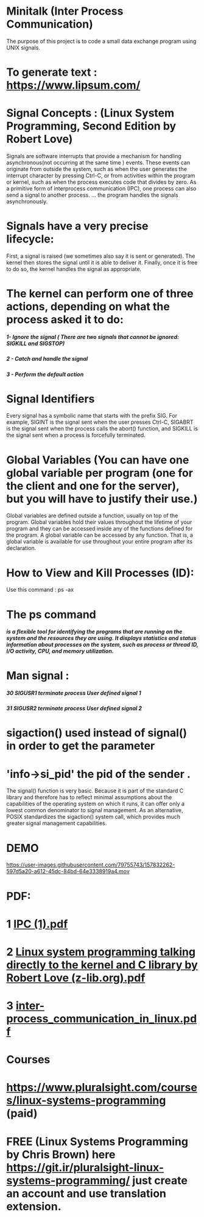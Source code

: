 # Minitalk (Inter Process Communication)
The purpose of this project is to code a small data exchange program using UNIX signals.

# To generate text : https://www.lipsum.com/

# Signal Concepts :  (Linux System Programming, Second Edition by Robert Love)

Signals are software interrupts that provide a mechanism for handling asynchronous(not occurring at the same time ) events. 
These events can originate from outside the system, such as when the user generates the interrupt character by pressing Ctrl-C, 
or from activities within the program or kernel, such as when the process executes code that divides by zero. As a primitive form of interprocess communication (IPC), one process can also send a signal to another process.
	… the program handles the signals asynchronously. 
  
# Signals have a very precise lifecycle:
First, a signal is raised (we sometimes also say it is sent or generated). The kernel then stores the signal until it is able to deliver it.
Finally, once it is free to do so, the kernel handles the signal as appropriate.

# The kernel can perform one of three actions, depending on what the process asked it to do: 
##### 1- Ignore the signal ( There are two signals that cannot be ignored: SIGKILL and SIGSTOP)
##### 2 - Catch and handle the signal
##### 3 - Perform the default action


# Signal Identifiers 
Every signal has a symbolic name that starts with the prefix SIG. For example, SIGINT is the signal sent when the user presses Ctrl-C,
SIGABRT is the signal sent when the process calls the abort() function, and SIGKILL is the signal sent when a process is forcefully terminated.

# Global Variables (You can have one global variable per program (one for the client and one for the server), but you will have to justify their use.)
Global variables are defined outside a function, usually on top of the program. Global variables hold their values throughout the lifetime of your program and they can be accessed inside any of the functions defined for the program.
A global variable can be accessed by any function. That is, a global variable is available for use throughout your entire program after its declaration. 

# How to View and Kill Processes (ID):

Use this command : ps -ax
# The ps command
##### is a flexible tool for identifying the programs that are running on the system and the resources they are using. It displays statistics and status information about processes on the system, such as process or thread ID, I/O activity, CPU, and memory utilization.

# Man  signal :
##### 30    SIGUSR1      terminate process    User defined signal 1
##### 31    SIGUSR2      terminate process    User defined signal 2

# sigaction() used instead of signal() in order to get the parameter
# 'info->si_pid' the pid of the sender .
The signal() function is very basic. Because it is part of the standard C library and therefore has to reflect minimal assumptions about the capabilities of the operating system on which it runs, it can offer only a lowest common denominator to signal management. As an alternative, POSIX standardizes the sigaction() system call, which provides much greater signal management capabilities. 

# DEMO

https://user-images.githubusercontent.com/79755743/157832262-597d5a20-a612-45dc-84bd-64e3338919a4.mov


# PDF:

# 1 [IPC (1).pdf](https://github.com/anastabiti/Minitalk-/files/8230464/IPC.1.pdf)
# 2 [Linux system programming talking directly to the kernel and C library by Robert Love (z-lib.org).pdf](https://github.com/anastabiti/Minitalk-/files/8230465/Linux.system.programming.talking.directly.to.the.kernel.and.C.library.by.Robert.Love.z-lib.org.pdf)
# 3 [inter-process_communication_in_linux.pdf](https://github.com/anastabiti/Minitalk-/files/8230468/inter-process_communication_in_linux.pdf)


# Courses
#  https://www.pluralsight.com/courses/linux-systems-programming (paid)
# FREE (Linux Systems Programming by Chris Brown) here https://git.ir/pluralsight-linux-systems-programming/ just create an account and use translation extension.

